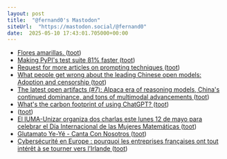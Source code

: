 ```yaml
---
layout: post
title:  "@fernand0's Mastodon"
siteUrl:  "https://mastodon.social/@fernand0"
date:  2025-05-10 17:43:01.705000+00:00
---
```

*  [Flores amarillas. ](https://avecesunafoto.wordpress.com/2025/05/09/flores-amarillas-3) ([toot](https://mastodon.social/@fernand0/114484771664940335))
*  [Making PyPI's test suite 81% faster ](https://blog.trailofbits.com/2025/05/01/making-pypis-test-suite-81-faster) ([toot](https://mastodon.social/@fernand0/114484752552535385))
*  [Request for more articles on prompting techniques ](https://simonwillison.net/2025/May/5/prompting/#atom-everythin) ([toot](https://mastodon.social/@fernand0/114484542818010179))
*  [What people get wrong about the leading Chinese open models: Adoption and censorship ](https://www.interconnects.ai/p/what-people-get-wrong-about-the-leadin) ([toot](https://mastodon.social/@fernand0/114484250578601914))
*  [The latest open artifacts (#7): Alpaca era of reasoning models, China's continued dominance, and tons of multimodal advancements ](https://www.interconnects.ai/p/artifacts-) ([toot](https://mastodon.social/@fernand0/114484037030538433))
*  [What's the carbon footprint of using ChatGPT? ](https://www.sustainabilitybynumbers.com/p/carbon-footprint-chatgp) ([toot](https://mastodon.social/@fernand0/114483800584843462))
*  [ ](https://mastodon.eus/@luistxo) ([toot](https://mastodon.social/@fernand0/114483580927637153))
*  [El IUMA-Unizar organiza dos charlas este lunes 12 de mayo para celebrar el Día Internacional de las Mujeres Matemáticas ](https://www.unizar.es/actualidad/vernoticia_ng.php?id=8997) ([toot](https://mastodon.social/@fernand0/114483509059438477))
*  [Glutamato Ye-Yé - Canta Con Nosotros ](https://youtu.be/7VPlnkAHINM?si=d9UAdaridJJoOju) ([toot](https://mastodon.social/@fernand0/114483309640956467))
*  [Cybersécurité en Europe : pourquoi les entreprises françaises ont tout intérêt à se tourner vers l’Irlande ](https://siecledigital.fr/2025/05/07/cybersecurite-en-europe-pourquoi-les-entreprises-francaises-ont-tout-interet-a-se-tourner-vers-lirlande) ([toot](https://mastodon.social/@fernand0/114483251521385789))
